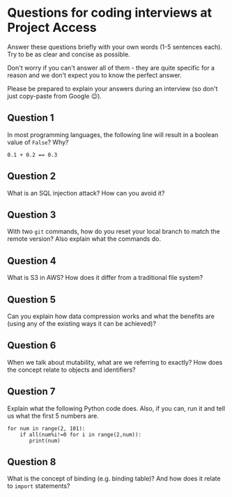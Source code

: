 # Questions for coding interviews at Project Access

Answer these questions briefly with your own words (1-5 sentences each). Try to be as clear and concise as possible.

Don't worry if you can't answer all of them - they are quite specific for a reason and we don't expect you to know the perfect answer.

Please be prepared to explain your answers during an interview (so don't just copy-paste from Google 😉).


## Question 1

In most programming languages, the following line will result in a boolean value of `False`? Why?
```
0.1 + 0.2 == 0.3
```

## Question 2

What is an SQL injection attack? How can you avoid it?

## Question 3

With two `git` commands, how do you reset your local branch to match the remote version? Also explain what the commands do.

## Question 4

What is S3 in AWS? How does it differ from a traditional file system?

## Question 5

Can you explain how data compression works and what the benefits are (using any of the existing ways it can be achieved)?

## Question 6

When we talk about mutability, what are we referring to exactly? How does the concept relate to objects and identifiers?

## Question 7

Explain what the following Python code does. Also, if you can, run it and tell us what the first 5 numbers are.
```
for num in range(2, 101):
    if all(num%i!=0 for i in range(2,num)):
       print(num)
```

## Question 8

What is the concept of binding (e.g. binding table)? And how does it relate to `import` statements?
